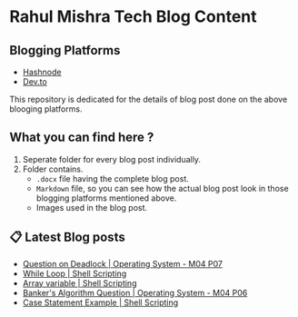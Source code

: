 # Rahul Mishra Tech Blog Content

## Blogging Platforms
- [Hashnode](https://programmingport.hashnode.dev/)
- [Dev.to](https://dev.to/rahulmishra05)

This repository is dedicated for the details of blog post done on the above blooging platforms.

## What you can find here ?
1. Seperate folder for every blog post individually.
2. Folder contains.
    - `.docx` file having the complete blog post.
    - `Markdown` file, so you can see how the actual blog post look in those blogging platforms mentioned above.
    - Images used in the blog post.

## 📋 Latest Blog posts
<!-- BLOG-POST-LIST:START -->
- [Question on Deadlock | Operating System - M04 P07](https://dev.to/rahulmishra05/question-on-deadlock-operating-system-m04-p07-37hh)
- [While Loop | Shell Scripting](https://dev.to/rahulmishra05/while-loop-shell-scripting-5f9a)
- [Array variable | Shell Scripting](https://dev.to/rahulmishra05/array-variable-shell-scripting-56c3)
- [Banker's Algorithm Question | Operating System - M04 P06](https://dev.to/rahulmishra05/banker-s-algorithm-question-operating-system-m04-p06-3lgj)
- [Case Statement Example | Shell Scripting](https://dev.to/rahulmishra05/case-statement-example-shell-scripting-2gmd)
<!-- BLOG-POST-LIST:END -->

